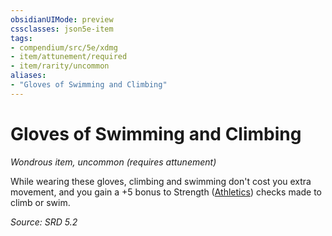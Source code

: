 ```yaml
---
obsidianUIMode: preview
cssclasses: json5e-item
tags:
- compendium/src/5e/xdmg
- item/attunement/required
- item/rarity/uncommon
aliases: 
- "Gloves of Swimming and Climbing"
---
```

# Gloves of Swimming and Climbing
*Wondrous item, uncommon (requires attunement)*  


While wearing these gloves, climbing and swimming don't cost you extra movement, and you gain a +5 bonus to Strength ([Athletics](rules/skills.md#Athletics)) checks made to climb or swim.

*Source: SRD 5.2*